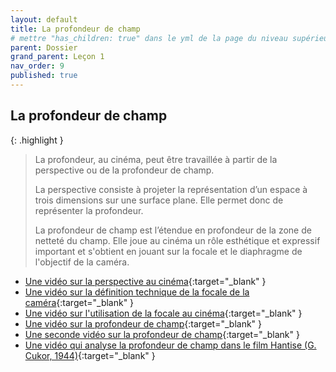```yaml
---
layout: default
title: La profondeur de champ
# mettre "has_children: true" dans le yml de la page du niveau supérieur
parent: Dossier
grand_parent: Leçon 1
nav_order: 9
published: true
---
```

## La profondeur de champ

{: .highlight }
>La profondeur, au cinéma, peut être travaillée à partir de la perspective ou de la profondeur de champ.  
>
>La perspective consiste à projeter la représentation d’un espace à trois dimensions sur une surface plane. Elle permet donc de représenter la profondeur.
>
>La profondeur de champ est l’étendue en profondeur de la zone de netteté du champ. Elle  joue au cinéma un rôle esthétique et expressif important et s'obtient en jouant sur la focale et le diaphragme de l'objectif de la caméra.


- [Une vidéo sur la perspective au cinéma](https://drive.google.com/file/d/1u_jD-c1P5BRm8THM9-ddrjv2UBxPILNE/view?usp=drive_link){:target="_blank" }
- [Une vidéo sur la définition technique de la focale de la caméra](https://drive.google.com/file/d/1PGbUFWOocOUi_AjXjo7PaYJ-sIDq2m4V/view?usp=drive_link){:target="_blank" }
- [Une vidéo sur l'utilisation de la focale au cinéma](https://drive.google.com/file/d/1ngCqZq6tyQya2lZ1j-kh2p-Am5VHFiC7/view?usp=drive_link){:target="_blank" }
- [Une vidéo sur la profondeur de champ](https://drive.google.com/file/d/1wpAI7lRpfa7eik_11GkURH8ooppx2eNx/view?usp=drive_link){:target="_blank" }
- [Une seconde vidéo sur la profondeur de champ](https://drive.google.com/file/d/1OFhr4OjZbylkOwDVl20UTldFt7xUoB-Q/view?usp=drive_link){:target="_blank" }
- [Une vidéo qui analyse la profondeur de champ dans le film Hantise (G. Cukor, 1944)](https://drive.google.com/file/d/1Nm127Ir5_cKCvvKAmTzsRtC_U4rV-Bux/view?usp=drive_link){:target="_blank" }